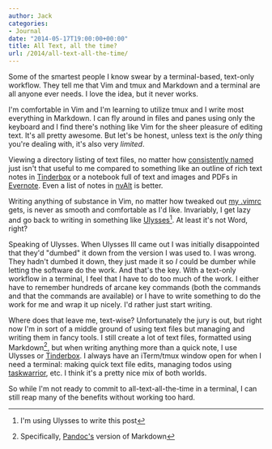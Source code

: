 ```yaml
---
author: Jack
categories:
- Journal
date: "2014-05-17T19:00:00+00:00"
title: All Text, all the time?
url: /2014/all-text-all-the-time/
---
```


Some of the smartest people I know swear by a terminal-based, text-only workflow. They tell me that Vim and tmux and Markdown and a terminal are all anyone ever needs. I love the idea, but it never works.

I'm comfortable in Vim and I'm learning to utilize tmux and I write most everything in Markdown. I can fly around in files and panes using only the keyboard and I find there's nothing like Vim for the sheer pleasure of editing text. It's all pretty awesome. But let's be honest, unless text is the _only_ thing you're dealing with, it's also very _limited_.

Viewing a directory listing of text files, no matter how [consistently named][1] just isn't that useful to me compared to something like an outline of rich text notes in [Tinderbox][2] or a notebook full of text and images and PDFs in [Evernote][3]. Even a list of notes in [nvAlt][4] is better.

Writing anything of substance in Vim, no matter how tweaked out [my .vimrc][5] gets, is never as smooth and comfortable as I'd like. Invariably, I get lazy and go back to writing in something like [Ulysses][6][^1]. At least it's not Word, right?

Speaking of Ulysses. When Ulysses III came out I was initially disappointed that they'd "dumbed" it down from the version I was used to. I was wrong. They hadn't dumbed it down, they just made it so _I_ could be dumber while letting the software do the work. And that's the key. With a text-only workflow in a terminal, I feel that I have to do too much of the work. I either have to remember hundreds of arcane key commands (both the commands and that the commands are available) or I have to write something to do the work for me and wrap it up nicely. I'd rather just start writing.

Where does that leave me, text-wise? Unfortunately the jury is out, but right now I'm in sort of a middle ground of using text files but managing and writing them in fancy tools. I still create a lot of text files, formatted using Markdown[^2], but when writing anything more than a quick note, I use Ulysses or [Tinderbox][7]. I always have an iTerm/tmux window open for when I need a terminal: making quick text file edits, managing todos using [taskwarrior][8], etc. I think it's a pretty nice mix of both worlds.

So while I'm not ready to commit to all-text-all-the-time in a terminal, I can still reap many of the benefits without working too hard.

[^1]:    
    I'm using Ulysses to write this post

[^2]:    
    Specifically, [Pandoc's][9] version of Markdown

 [1]: http://www.drbunsen.org/naming-and-searching-files-part-1/
 [2]: http://www.eastgate.com/Tinderbox
 [3]: http://evernote.com
 [4]: http://brettterpstra.com/projects/nvalt/
 [5]: https://github.com/jackbaty/dotfiles/blob/master/vimrc
 [6]: http://www.ulyssesapp.com
 [7]: http://www.eastgate.com/Tinderbox/
 [8]: http://taskwarrior.org
 [9]: http://johnmacfarlane.net/pandoc/